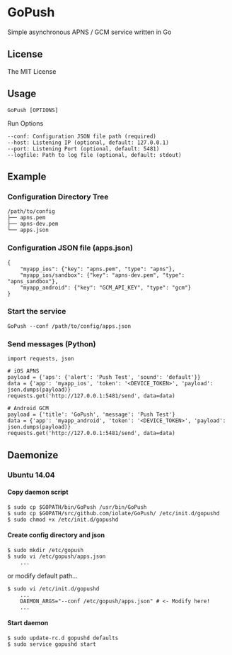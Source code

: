 GoPush
====

Simple asynchronous APNS / GCM service written in Go

License
--------

The MIT License

Usage
--------
    GoPush [OPTIONS]

Run Options

    --conf: Configuration JSON file path (required)
    --host: Listening IP (optional, default: 127.0.0.1)
    --port: Listening Port (optional, default: 5481)
    --logfile: Path to log file (optional, default: stdout)


Example
--------

### Configuration Directory Tree

    /path/to/config
    ├── apns.pem
    ├── apns-dev.pem
    └── apps.json


### Configuration JSON file (apps.json)

    {
        "myapp_ios": {"key": "apns.pem", "type": "apns"},
        "myapp_ios/sandbox": {"key": "apns-dev.pem", "type": "apns_sandbox"},
        "myapp_android": {"key": "GCM_API_KEY", "type": "gcm"}
    }


### Start the service

    GoPush --conf /path/to/config/apps.json


### Send messages (Python)

    import requests, json
    
    # iOS APNS
    payload = {'aps': {'alert': 'Push Test', 'sound': 'default'}}
    data = {'app': 'myapp_ios', 'token': '<DEVICE_TOKEN>', 'payload': json.dumps(payload)}
    requests.get('http://127.0.0.1:5481/send', data=data)
    
    # Android GCM
    payload = {'title': 'GoPush', 'message': 'Push Test'}
    data = {'app': 'myapp_android', 'token': '<DEVICE_TOKEN>', 'payload': json.dumps(payload)}
    requests.get('http://127.0.0.1:5481/send', data=data)


Daemonize
--------
### Ubuntu 14.04

#### Copy daemon script
    $ sudo cp $GOPATH/bin/GoPush /usr/bin/GoPush
    $ sudo cp $GOPATH/src/github.com/iolate/GoPush/ /etc/init.d/gopushd
    $ sudo chmod +x /etc/init.d/gopushd

#### Create config directory and json

    $ sudo mkdir /etc/gopush
    $ sudo vi /etc/gopush/apps.json
        ...

or modify default path...

    $ sudo vi /etc/init.d/gopushd
        ...
        DAEMON_ARGS="--conf /etc/gopush/apps.json" # <- Modify here!
        ...

#### Start daemon

    $ sudo update-rc.d gopushd defaults
    $ sudo service gopushd start

